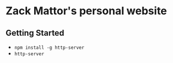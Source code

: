 # Zack Mattor's personal website

## Getting Started

- `npm install -g http-server`
- `http-server`
